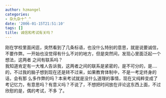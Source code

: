 ```yaml
---
author: hzmangel
categories:
- 杂九杂十^_^
date: '2006-01-15T21:51:10'
tags: []
title: 诚信和考试有关吗？
---
```

刚在学校里面闲逛，突然看到了几条标语，也没什么特别的意思，就是说要诚信，不要作弊。一开始也没觉得有什么不对的地方，但是突然间，发现心里面泛起一个想法，这两者
之间有联系吗？  
我知道肯定有一大堆人告诉我，这两者之间的联系是紧密的，是不可分的，是....的，不过我的脑子想到现在还是转不过来，如果教育体制中，不是一考定终身的话，会有那
么多作弊的吗？本来考试就是没什么道理的事情，现在又纯粹变成了考记忆力，有意思吗？有意义吗？不说了，不想把时间放在评论这东西上面，不过欣慰的是，偶的考试，不多
了。